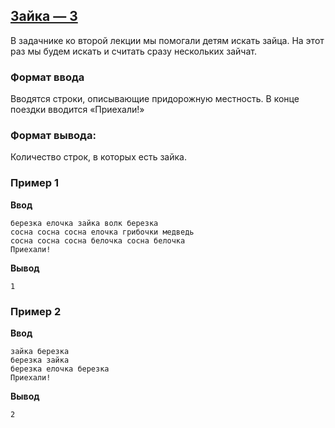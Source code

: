 ## [Зайка — 3](../../../solutions/2.3/23_b.py)

В задачнике ко второй лекции мы помогали детям искать зайца.
На этот раз мы будем искать и считать сразу нескольких зайчат.

### Формат ввода

Вводятся строки, описывающие придорожную местность.
В конце поездки вводится «Приехали!»

### Формат вывода:

Количество строк, в которых есть зайка.

### Пример 1

__Ввод__
```plaintext
березка елочка зайка волк березка
сосна сосна сосна елочка грибочки медведь
сосна сосна сосна белочка сосна белочка
Приехали!
```

__Вывод__
```plaintext
1
```

### Пример 2

__Ввод__
```plaintext
зайка березка
березка зайка
березка елочка березка
Приехали!
```

__Вывод__
```plaintext
2
```